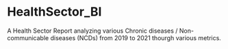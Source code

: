 # HealthSector_BI
A Health Sector Report analyzing various Chronic diseases / Non-communicable diseases (NCDs) from 2019 to 2021 thourgh various metrics.

